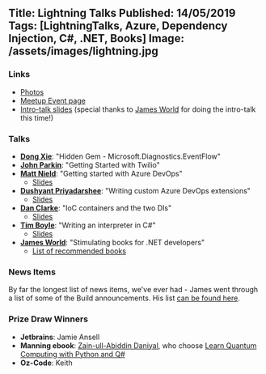 Title: Lightning Talks
Published: 14/05/2019
Tags: [LightningTalks, Azure, Dependency Injection, C#, .NET, Books]
Image: /assets/images/lightning.jpg
---
### Links

* [Photos](https://www.dropbox.com/sh/3xjgguf4md5n85z/AACaFhLF4zYqvKlN0gKkD6kPa?dl=0)
* [Meetup Event page](https://www.meetup.com/dotnetoxford/events/259368914/)
* [Intro-talk slides](https://dotnetoxfordassets.blob.core.windows.net/2019-05-lightningtalks/MayIntro.NETOxford%202019.pdf) (special thanks to [James World](https://twitter.com/jamesw0rld) for doing the intro-talk this time!)

### Talks

* **[Dong Xie](https://www.twitter.com/xied75)**: "Hidden Gem - Microsoft.Diagnostics.Ev­entFlow"
* **[John Parkin](https://www.linkedin.com/in/johnrparkin/)**: "Getting Started with Twilio"
* **[Matt Nield](https://twitter.com/mnield)**: "Getting started with Azure DevOps"
  * [Slides](https://docs.google.com/presentation/d/1LZB7g1Pr5hJMwGRj9EEzH_-yelOEeeexlLSwTa1jGJo/edit?usp=sharing)
* **[Dushyant Priyadarshee](https://twitter.com/dp7g09)**: "Writing custom Azure DevOps extensions"
  * [Slides](https://dotnetoxfordassets.blob.core.windows.net/2019-05-lightningtalks/AzureDevOpsCustomPipelineTask.pptx)
* **[Dan Clarke](https://www.danclarke.com)**: "IoC containers and the two DIs"
  * [Slides](https://dotnetoxfordassets.blob.core.windows.net/2019-05-lightningtalks/IOCAndDI.pptx)
* **[Tim Boyle](https://twitter.com/Timboski)**: "Writing an interpreter in C#"
  * [Slides](https://dotnetoxfordassets.blob.core.windows.net/2019-05-lightningtalks/InterpreterInCSharp.pptx)
* **[James World](https://twitter.com/jamesw0rld)**: "Stimulating books for .NET developers"
  * [List of recommended books](https://www.amazon.co.uk/hz/wishlist/ls/318QGVZD245I?ref_=wl_share)

### News Items

By far the longest list of news items, we've ever had - James went through a list of some of the Build announcements. His list [can be found here](https://gist.github.com/dracan/2750131e5de2ffa1c057d965b808e2b3).

### Prize Draw Winners

* **Jetbrains**: Jamie Ansell
* **Manning ebook**: [Zain-ull-Abiddin Daniyal](https://twitter.com/ZainullAbiddinD), who choose [Learn Quantum Computing with Python and Q#](https://www.manning.com/books/learn-quantum-computing-with-python-and-q-sharp)
* **Oz-Code**: Keith